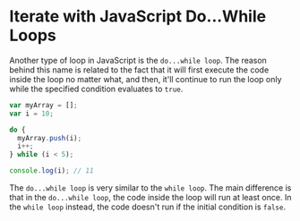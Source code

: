 # Iterate with JavaScript Do...While Loops

Another type of loop in JavaScript is the `do...while loop`.
The reason behind this name is related to the fact that it will first execute the code inside the loop no matter what, and then, it'll continue to run the loop only while the specified condition evaluates to `true`.

```js
var myArray = [];
var i = 10;

do {
  myArray.push(i);
  i++;
} while (i < 5);

console.log(i); // 11
```

The `do...while loop` is very similar to the `while loop`.
The main difference is that in the `do...while loop`, the code inside the loop will run at least once.
In the `while loop` instead, the code doesn't run if the initial condition is `false`.
